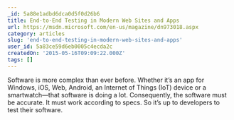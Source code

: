 ```yaml
---
_id: 5a88e1adbd6dca0d5f0d26b6
title: End-to-End Testing in Modern Web Sites and Apps
url: https://msdn.microsoft.com/en-us/magazine/dn973018.aspx
category: articles
slug: 'end-to-end-testing-in-modern-web-sites-and-apps'
user_id: 5a83ce59d6eb0005c4ecda2c
createdOn: '2015-05-16T09:09:22.000Z'
tags: []
---
```


Software is more complex than ever before. Whether it’s an app for Windows, iOS, Web, Android, an Internet of Things (IoT) device or a smartwatch—that software is doing a lot. Consequently, the software must be accurate. It must work according to specs. So it’s up to developers to test their software.
